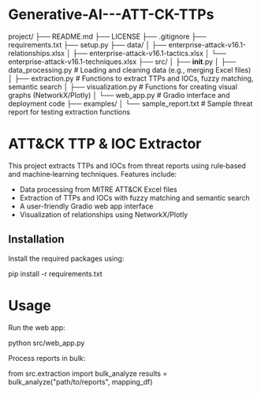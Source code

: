 # Generative-AI---ATT-CK-TTPs

project/
├── README.md
├── LICENSE
├── .gitignore
├── requirements.txt
├── setup.py
├── data/
│   ├── enterprise-attack-v16.1-relationships.xlsx
│   ├── enterprise-attack-v16.1-tactics.xlsx
│   └── enterprise-attack-v16.1-techniques.xlsx
├── src/
│   ├── __init__.py
│   ├── data_processing.py      # Loading and cleaning data (e.g., merging Excel files)
│   ├── extraction.py           # Functions to extract TTPs and IOCs, fuzzy matching, semantic search
│   ├── visualization.py        # Functions for creating visual graphs (NetworkX/Plotly)
│   └── web_app.py              # Gradio interface and deployment code
├── examples/
│   └── sample_report.txt       # Sample threat report for testing extraction functions


# ATT&CK TTP & IOC Extractor

This project extracts TTPs and IOCs from threat reports using rule‑based and machine‑learning techniques. Features include:
- Data processing from MITRE ATT&CK Excel files
- Extraction of TTPs and IOCs with fuzzy matching and semantic search
- A user-friendly Gradio web app interface
- Visualization of relationships using NetworkX/Plotly

## Installation

Install the required packages using:

pip install -r requirements.txt

# Usage

Run the web app:

python src/web_app.py


Process reports in bulk:

from src.extraction import bulk_analyze
results = bulk_analyze("path/to/reports", mapping_df)
